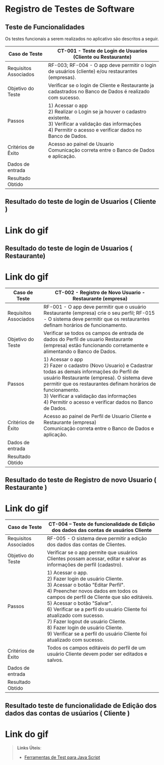 # Registro de Testes de Software

## Teste de Funcionalidades

Os testes funcionais a serem realizados no aplicativo são descritos a seguir.

| Caso de Teste      | CT-001 -      Teste de Login de Usuarios (Cliente ou Restaurante)                                                                                                                                                 |
|--------------------------------------------|--------------------------------------------------------------------------------------------------------------------------------------------------------------------------------------------------|
| Requisitos Associados  | RF-003; RF-004 -  O app deve permitir o login de usuários (cliente) e/ou restaurantes (empresas).                                    |
| Objetivo do Teste      | Verificar se o login de Cliente e Restaurante ja cadastrados no Banco de Dados é realizado com sucesso.                                                                                   |
| Passos                 | 1) Acessar o app  <br>2) Realizar o Login se ja houver o cadastro existente.  <br>3) Verificar a validação das informações <br>4) Permitir o acesso e verificar dados no Banco de Dados.    |
| Critérios de Êxito     |    Acesso ao painel de Usuario <br> Comunicação correta entre o Banco de Dados e aplicação.  |
| Dados de entrada   |                                                                                                                                                                                                             | 
| Resultado Obtido   | 

## Resultado do teste de login de Usuarios ( Cliente ) 

# Link do gif 


## Resultado do teste de login de Usuarios ( Restaurante)

# Link do gif


| Caso de Teste      | CT-002 -      Registro de Novo Usuario - Restaurante (empresa)                                                                                                                                                 |
|--------------------------------------------|--------------------------------------------------------------------------------------------------------------------------------------------------------------------------------------------------|
| Requisitos Associados  | RF-001 -  O app deve permitir que o usuário Restaurante (empresa) crie o seu perfil; RF-015 - O sistema deve permitir que os restaurantes definam horários de funcionamento.                                    |
| Objetivo do Teste      | Verificar se todos os campos de entrada de dados do Perfíl de usuario Restaurante (empresa) estão funcionando corretamente e alimentando o Banco de Dados. |
| Passos                 | 1) Acessar o app  <br>2) Fazer o cadastro (Novo Usuario) e Cadastrar todas as demais informações do Perfíl de usuário Restaurante (empresa). O sistema deve permitir que os restaurantes definam horários de funcionamento. <br>3) Verificar a validação das informações <br>4) Permitir o acesso e verificar dados no Banco de Dados.    |
| Critérios de Êxito     |    Acesso ao painel de Perfil de Usuario Cliente e Restaurante (empresa) <br> Comunicação correta entre o Banco de Dados e aplicação.  |
| Dados de entrada   |                                                                                                                                                                                                             | 
| Resultado Obtido   |                                                                                                                                                                                                           | 

## Resultado do teste de Registro de novo Usuario ( Restaurante ) 

# Link do gif 


| Caso de Teste      | CT-004 – Teste de funcionalidade de Edição dos dados das contas de usuários Cliente               |
|--------------------------------------------|------------------------------------------------------------------------------------------------------------------------------------------------------------------------------------------------|
| Requisitos Associados  | RF-005 - O sistema deve permitir a edição dos dados das contas de Clientes.  |
| Objetivo do Teste      | Verificar se o app permite que usuários Clientes possam acessar, editar e salvar as informações de perfíl (cadastro).                                                               |
| Passos                 | 1) Acessar o app. <br>2) Fazer login de usuário Cliente. <br>3) Acessar o botão "Editar Perfil".  <br>4) Preencher novos dados em todos os campos de perfíl de Cliente que são editáveis. <br>5) Acessar o botão "Salvar". <br>6) Verificar se a perfil do usuário Cliente foi atualizado com sucesso. <br> 7) Fazer logout de usuário Cliente. <br>8) Fazer login de usuário Cliente. <br>9) Verificar se a perfil do usuário Cliente foi atualizado com sucesso.                                            |
| Critérios de Êxito     |   Todos os campos editáveis do perfíl de um usuário Cliente devem poder ser editados e salvos.                                                       |                                      
| Dados de entrada   |                                                                                                                                                                                                             | 
| Resultado Obtido   |                                                                                             |

## Resultado teste de funcionalidade de Edição dos dados das contas de usúarios ( Cliente )

# Link do gif
> **Links Úteis**:
> - [Ferramentas de Test para Java Script](https://geekflare.com/javascript-unit-testing/)
